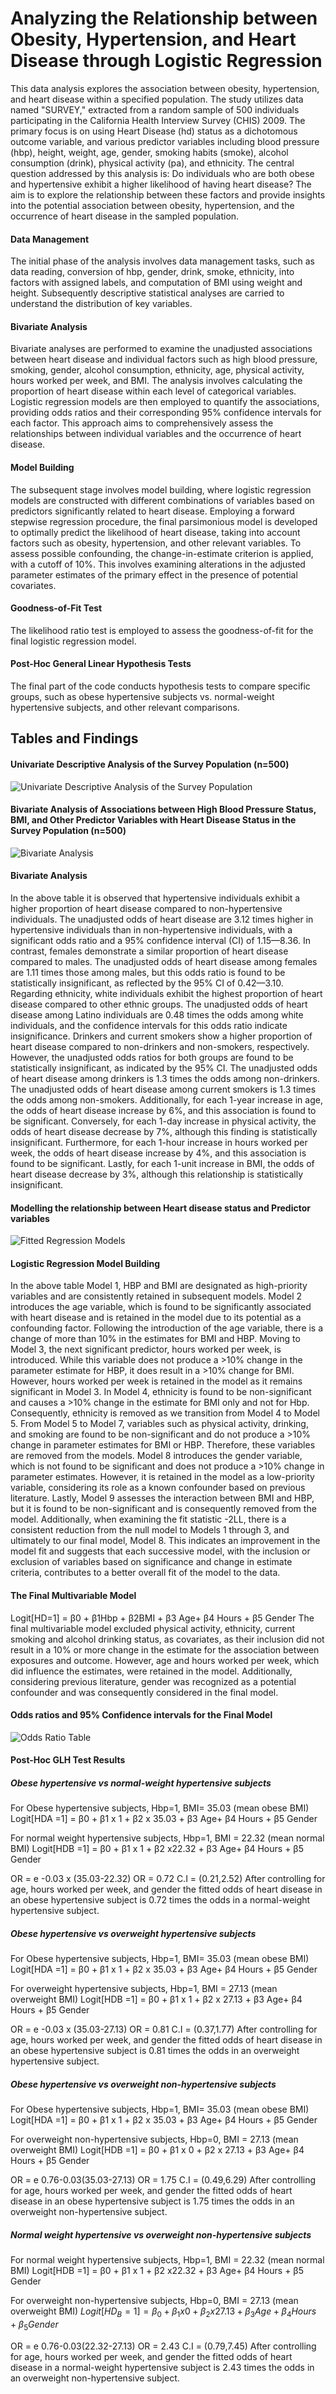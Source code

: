 # Analyzing the Relationship between Obesity, Hypertension, and Heart Disease through Logistic Regression

This data analysis explores the association between obesity, hypertension, and heart disease within a specified population. The study utilizes data named "SURVEY," extracted from a random sample of 500 individuals participating in the California Health Interview Survey (CHIS) 2009. The primary focus is on using Heart Disease (hd) status as a dichotomous outcome variable, and various predictor variables including blood pressure (hbp), height, weight, age, gender, smoking habits (smoke), alcohol consumption (drink), physical activity (pa), and ethnicity. The central question addressed by this analysis is: Do individuals who are both obese and hypertensive exhibit a higher likelihood of having heart disease? The aim is to explore the relationship between these factors and provide insights into the potential association between obesity, hypertension, and the occurrence of heart disease in the sampled population.

#### **Data Management**
The initial phase of the analysis involves data management tasks, such as data reading, conversion of hbp, gender, drink, smoke, ethnicity, into factors with assigned labels, and computation of BMI using weight and height. Subsequently descriptive statistical analyses are carried to understand the distribution of key variables.

#### **Bivariate Analysis**
Bivariate analyses are performed to examine the unadjusted associations between heart disease and individual factors such as high blood pressure, smoking, gender, alcohol consumption, ethnicity, age, physical activity, hours worked per week, and BMI. The analysis involves calculating the proportion of heart disease within each level of categorical variables. Logistic regression models are then employed to quantify the associations, providing odds ratios and their corresponding 95% confidence intervals for each factor. This approach aims to comprehensively assess the relationships between individual variables and the occurrence of heart disease.

#### **Model Building**
The subsequent stage involves model building, where logistic regression models are constructed with different combinations of variables based on predictors significantly related to heart disease. Employing a forward stepwise regression procedure, the final parsimonious model is developed to optimally predict the likelihood of heart disease, taking into account factors such as obesity, hypertension, and other relevant variables. To assess possible confounding, the change-in-estimate criterion is applied, with a cutoff of 10%. This involves examining alterations in the adjusted parameter estimates of the primary effect in the presence of potential covariates.

#### **Goodness-of-Fit Test**
The likelihood ratio test is employed to assess the goodness-of-fit for the final logistic regression model.

#### **Post-Hoc General Linear Hypothesis Tests**
The final part of the code conducts hypothesis tests to compare specific groups, such as obese hypertensive subjects vs. normal-weight hypertensive subjects, and other relevant comparisons. 

## Tables and Findings

#### Univariate Descriptive Analysis of the Survey Population (n=500)

![Univariate Descriptive Analysis of the Survey Population](img/TableA.png)

#### Bivariate Analysis of Associations between High Blood Pressure Status, BMI, and Other Predictor Variables with Heart Disease Status in the Survey Population (n=500)

![ Bivariate Analysis](img/TableB.png)

#### Bivariate Analysis
In the above table it is observed that hypertensive individuals exhibit a higher proportion of heart disease compared to non-hypertensive individuals. The unadjusted odds of heart disease are 3.12 times higher in hypertensive individuals than in non-hypertensive individuals, with a significant odds ratio and a 95% confidence interval (CI) of 1.15—8.36.
In contrast, females demonstrate a similar proportion of heart disease compared to males. The unadjusted odds of heart disease among females are 1.11 times those among males, but this odds ratio is found to be statistically insignificant, as reflected by the 95% CI of 0.42—3.10.
Regarding ethnicity, white individuals exhibit the highest proportion of heart disease compared to other ethnic groups. The unadjusted odds of heart disease among Latino individuals are 0.48 times the odds among white individuals, and the confidence intervals for this odds ratio indicate insignificance.
Drinkers and current smokers show a higher proportion of heart disease compared to non-drinkers and non-smokers, respectively. However, the unadjusted odds ratios for both groups are found to be statistically insignificant, as indicated by the 95% CI. The unadjusted odds of heart disease among drinkers is 1.3 times the odds among non-drinkers. The unadjusted odds of heart disease among current smokers is 1.3 times the odds among non-smokers.
Additionally, for each 1-year increase in age, the odds of heart disease increase by 6%, and this association is found to be significant. Conversely, for each 1-day increase in physical activity, the odds of heart disease decrease by 7%, although this finding is statistically insignificant.
Furthermore, for each 1-hour increase in hours worked per week, the odds of heart disease increase by 4%, and this association is found to be significant. Lastly, for each 1-unit increase in BMI, the odds of heart disease decrease by 3%, although this relationship is statistically insignificant.

#### Modelling the relationship between Heart disease status and Predictor variables

![Fitted Regression Models](img/TableC.png)

#### Logistic Regression Model Building

In the above table Model 1, HBP and BMI are designated as high-priority variables and are consistently retained in subsequent models. Model 2 introduces the age variable, which is found to be significantly associated with heart disease and is retained in the model due to its potential as a confounding factor. Following the introduction of the age variable, there is a change of more than 10% in the estimates for BMI and HBP.
Moving to Model 3, the next significant predictor, hours worked per week, is introduced. While this variable does not produce a >10% change in the parameter estimate for HBP, it does result in a >10% change for BMI. However, hours worked per week is retained in the model as it remains significant in Model 3.
In Model 4, ethnicity is found to be non-significant and causes a >10% change in the estimate for BMI only and not for Hbp. Consequently, ethnicity is removed as we transition from Model 4 to Model 5.
From Model 5 to Model 7, variables such as physical activity, drinking, and smoking are found to be non-significant and do not produce a >10% change in parameter estimates for BMI or HBP. Therefore, these variables are removed from the models.
Model 8 introduces the gender variable, which is not found to be significant and does not produce a >10% change in parameter estimates. However, it is retained in the model as a low-priority variable, considering its role as a known confounder based on previous literature.
Lastly, Model 9 assesses the interaction between BMI and HBP, but it is found to be non-significant and is consequently removed from the model.
Additionally, when examining the fit statistic -2LL, there is a consistent reduction from the null model to Models 1 through 3, and ultimately to our final model, Model 8. This indicates an improvement in the model fit and suggests that each successive model, with the inclusion or exclusion of variables based on significance and change in estimate criteria, contributes to a better overall fit of the model to the data.

#### The Final Multivariable Model

Logit[HD=1] = β0 + β1Hbp + β2BMI + β3 Age+ β4 Hours + β5 Gender
The final multivariable model excluded physical activity, ethnicity, current smoking and alcohol drinking status, as covariates, as their inclusion did not result in a 10% or more change in the estimate for the association between exposures and outcome. However, age and hours worked per week, which did influence the estimates, were retained in the model. Additionally, considering previous literature, gender was recognized as a potential confounder and was consequently considered in the final model.

#### Odds ratios and 95% Confidence intervals for the Final Model

![Odds Ratio Table](img/TableD.png)

#### Post-Hoc GLH Test Results

##### Obese hypertensive vs normal-weight hypertensive subjects
For Obese hypertensive subjects, Hbp=1, BMI= 35.03 (mean obese BMI)
  Logit[HDA =1] = β0 + β1 x 1 + β2 x 35.03 + β3 Age+ β4 Hours + β5 Gender  

For normal weight hypertensive subjects, Hbp=1, BMI = 22.32 (mean normal BMI)
  Logit[HDB =1] = β0 + β1 x 1 + β2 x22.32 + β3 Age+ β4 Hours + β5 Gender  

OR = e -0.03  x (35.03-22.32) 
OR = 0.72   C.I = (0.21,2.52)
After controlling for age, hours worked per week, and gender the fitted odds of heart disease in an obese hypertensive subject is 0.72 times the odds in a normal-weight hypertensive subject.

##### Obese hypertensive vs overweight hypertensive subjects
For Obese hypertensive subjects, Hbp=1, BMI= 35.03 (mean obese BMI)
Logit[HDA =1] = β0 + β1 x 1 + β2 x 35.03 + β3 Age+ β4 Hours + β5 Gender 

For overweight hypertensive subjects, Hbp=1, BMI = 27.13 (mean overweight BMI)
Logit[HDB =1] = β0 + β1 x 1 + β2 x 27.13 + β3 Age+ β4 Hours + β5 Gender 

OR = e -0.03  x (35.03-27.13) 
OR = 0.81   C.I = (0.37,1.77)
After controlling for age, hours worked per week, and gender the fitted odds of heart disease in an obese hypertensive subject is 0.81 times the odds in an overweight hypertensive subject.

##### Obese hypertensive vs overweight non-hypertensive subjects
For Obese hypertensive subjects, Hbp=1, BMI= 35.03 (mean obese BMI)
Logit[HDA =1] = β0 + β1 x 1 + β2 x 35.03 + β3 Age+ β4 Hours + β5 Gender 

For overweight non-hypertensive subjects, Hbp=0, BMI = 27.13 (mean overweight BMI)
Logit[HDB =1] = β0 + β1 x 0 + β2 x 27.13 + β3 Age+ β4 Hours + β5 Gender 

OR = e 0.76-0.03(35.03-27.13) 
OR = 1.75   C.I = (0.49,6.29)
After controlling for age, hours worked per week, and gender the fitted odds of heart disease in an obese hypertensive subject is 1.75 times the odds in an overweight non-hypertensive subject.

##### Normal weight hypertensive vs overweight non-hypertensive subjects
For normal weight hypertensive subjects, Hbp=1, BMI = 22.32 (mean normal BMI)
Logit[HDB =1] = β0 + β1 x 1 + β2 x22.32 + β3 Age+ β4 Hours + β5 Gender  

For overweight non-hypertensive subjects, Hbp=0, BMI = 27.13 (mean overweight BMI)
$Logit[HD_B =1] = β_0 + β_1 x 0 + β_2 x 27.13 + β_3 Age+ β_4 Hours + β_5 Gender$  

OR = e 0.76-0.03(22.32-27.13) 
OR = 2.43    C.I = (0.79,7.45)
After controlling for age, hours worked per week, and gender the fitted odds of heart disease in a normal-weight hypertensive subject is 2.43 times the odds in an overweight non-hypertensive subject.



